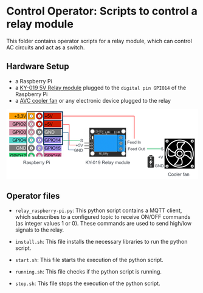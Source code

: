# Control Operator: Scripts to control a relay module

This folder contains operator scripts for a relay module, which can control AC circuits and act as a switch.

## Hardware Setup 

 - a Raspberry Pi
 - a [KY-019 5V Relay module](https://arduinomodules.info/ky-019-5v-relay-module/) plugged to the `digital pin GPIO14` of the Raspberry Pi
 - a [AVC cooler fan](https://www.amazon.de/AVC-F8025R12LA-Prozessor-L%C3%BCfter-Zertifiziert-General%C3%BCberholt/dp/B0756D92SM) or any electronic device plugged to the relay

![Hardware setup](relay_raspberry-pi-setup.png) 

## Operator files 

 - `relay_raspberry-pi.py`: This python script contains a MQTT client, which subscribes to a configured topic to receive ON/OFF commands (as integer values 1 or 0). These commands are used to send high/low signals to the relay.
 
 - `install.sh`: This file installs the necessary libraries to run the python script.
 
 - `start.sh`: This file starts the execution of the python script.
 
 - `running.sh`: This file checks if the python script is running.
  
 - `stop.sh`: This file stops the execution of the python script.
